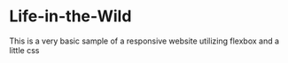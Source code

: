 # Life-in-the-Wild
This is a very basic sample of a responsive website utilizing flexbox and a little css
